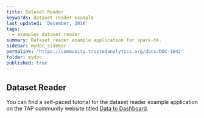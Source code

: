 ```yaml
---
title: Dataset Reader
keywords: dataset reader example
last_updated: 'December, 2016'
tags:
  - examples dataset reader
summary: Dataset reader example application for spark-tk.
sidebar: mydoc_sidebar
permalink: 'https://community.trustedanalytics.org/docs/DOC-1042'
folder: mydoc
published: true
---
```

## Dataset Reader

You can find a self-paced tutorial for the dataset reader example application on the TAP community website titled [Data to Dashboard](https://community.trustedanalytics.org/docs/DOC-1042).
